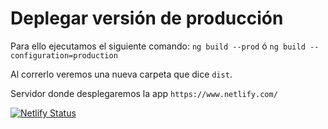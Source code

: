 # Deplegar versión de producción

Para ello ejecutamos el siguiente comando:
`ng build --prod` ó `ng build --configuration=production`

Al correrlo veremos una nueva carpeta que dice `dist`.

Servidor donde desplegaremos la app `https://www.netlify.com/`

[![Netlify Status](https://api.netlify.com/api/v1/badges/ce7620b7-295a-44e5-92fa-7b6945b07377/deploy-status)](https://app.netlify.com/sites/startling-khapse-105d6d/deploys)
